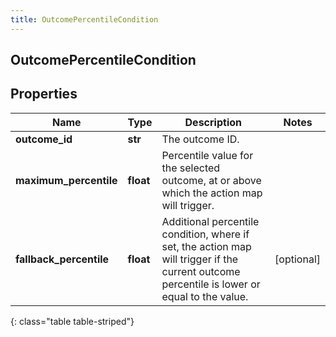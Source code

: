 ```yaml
---
title: OutcomePercentileCondition
---
```

## OutcomePercentileCondition

## Properties

|Name | Type | Description | Notes|
|------------ | ------------- | ------------- | -------------|
| **outcome_id** | **str** | The outcome ID. | |
| **maximum_percentile** | **float** | Percentile value for the selected outcome, at or above which the action map will trigger. | |
| **fallback_percentile** | **float** | Additional percentile condition, where if set, the action map will trigger if the current outcome percentile is lower or equal to the value. | [optional] |
{: class="table table-striped"}



